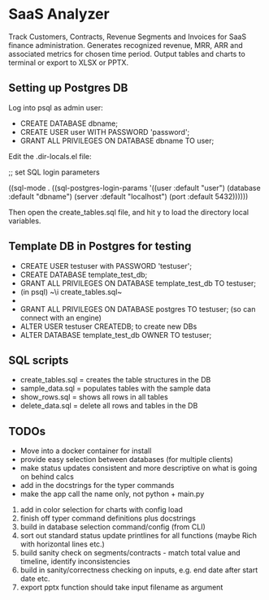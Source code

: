 # SaaS Analyzer

Track Customers, Contracts, Revenue Segments and Invoices for SaaS finance administration. Generates recognized revenue, MRR, ARR and associated metrics for chosen time period. Output tables and charts to terminal or export to XLSX or PPTX.

## Setting up Postgres DB

Log into psql as admin user:

- CREATE DATABASE dbname;
- CREATE USER user WITH PASSWORD 'password';
- GRANT ALL PRIVILEGES ON DATABASE dbname TO user;

Edit the .dir-locals.el file:

;; set SQL login parameters

((sql-mode . ((sql-postgres-login-params 
  '((user :default "user")
    (database :default "dbname")
    (server :default "localhost")
    (port :default 5432))))))
	
Then open the create_tables.sql file, and hit y to load the directory local variables.

## Template DB in Postgres for testing

- CREATE USER testuser with PASSWORD 'testuser';
- CREATE DATABASE template_test_db;
- GRANT ALL PRIVILEGES ON DATABASE template_test_db TO testuser;
- (in psql) ~\i create_tables.sql~
- 
- GRANT ALL PRIVILEGES ON DATABASE postgres TO testuser; (so can connect with an engine)
- ALTER USER testuser CREATEDB; to create new DBs
- ALTER DATABASE template_test_db OWNER TO testuser;


## SQL scripts

- create_tables.sql = creates the table structures in the DB
- sample_data.sql = populates tables with the sample data
- show_rows.sql = shows all rows in all tables
- delete_data.sql = delete all rows and tables in the DB

## TODOs

- Move into a docker container for install
- provide easy selection between databases (for multiple clients)
- make status updates consistent and more descriptive on what is going on behind calcs
- add in the docstrings for the typer commands
- make the app call the name only, not python + main.py
1. add in color selection for charts with config load
3. finish off typer command definitions plus docstrings
4. build in database selection command/config (from CLI)
5. sort out standard status update printlines for all functions (maybe Rich with horizontal lines etc.)
6. build sanity check on segments/contracts - match total value and timeline, identify inconsistencies
7. build in sanity/correctness checking on inputs, e.g. end date after start date etc.
8. export pptx function should take input filename as argument
